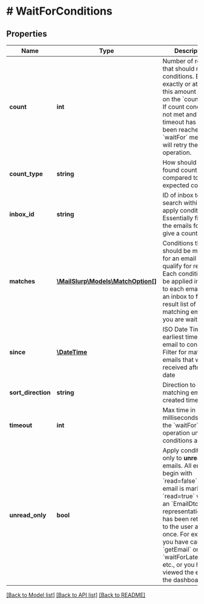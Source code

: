 # # WaitForConditions

## Properties

Name | Type | Description | Notes
------------ | ------------- | ------------- | -------------
**count** | **int** | Number of results that should match conditions. Either exactly or at least this amount based on the &#x60;countType&#x60;. If count condition is not met and the timeout has not been reached the &#x60;waitFor&#x60; method will retry the operation. | 
**count_type** | **string** | How should the found count be compared to the expected count. | [optional] 
**inbox_id** | **string** | ID of inbox to search within and apply conditions to. Essentially filtering the emails found to give a count. | 
**matches** | [**\MailSlurp\Models\MatchOption[]**](MatchOption) | Conditions that should be matched for an email to qualify for results. Each condition will be applied in order to each email within an inbox to filter a result list of matching emails you are waiting for. | [optional] 
**since** | [**\DateTime**](\DateTime) | ISO Date Time earliest time of email to consider. Filter for matching emails that were received after this date | [optional] 
**sort_direction** | **string** | Direction to sort matching emails by created time | [optional] 
**timeout** | **int** | Max time in milliseconds to retry the &#x60;waitFor&#x60; operation until conditions are met. | 
**unread_only** | **bool** | Apply conditions only to **unread** emails. All emails begin with &#x60;read&#x3D;false&#x60;. An email is marked &#x60;read&#x3D;true&#x60; when an &#x60;EmailDto&#x60; representation of it has been returned to the user at least once. For example you have called &#x60;getEmail&#x60; or &#x60;waitForLatestEmail&#x60; etc., or you have viewed the email in the dashboard. | [optional] 

[[Back to Model list]](../../README#documentation-for-models) [[Back to API list]](../../README#documentation-for-api-endpoints) [[Back to README]](../../README)



